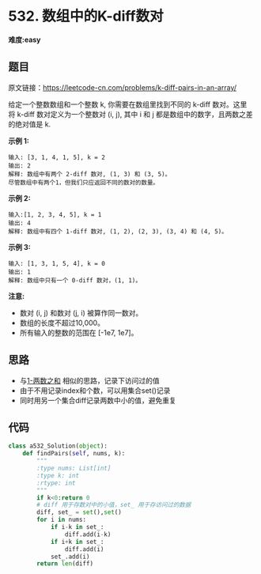# 532. 数组中的K-diff数对
**难度:easy**
## 题目
原文链接：https://leetcode-cn.com/problems/k-diff-pairs-in-an-array/

给定一个整数数组和一个整数 k, 你需要在数组里找到不同的 k-diff 数对。这里将 k-diff 数对定义为一个整数对 (i, j), 其中 i 和 j 都是数组中的数字，且两数之差的绝对值是 k.

**示例 1:**
```
输入: [3, 1, 4, 1, 5], k = 2
输出: 2
解释: 数组中有两个 2-diff 数对, (1, 3) 和 (3, 5)。
尽管数组中有两个1，但我们只应返回不同的数对的数量。
```
**示例 2:**
```
输入:[1, 2, 3, 4, 5], k = 1
输出: 4
解释: 数组中有四个 1-diff 数对, (1, 2), (2, 3), (3, 4) 和 (4, 5)。
```
**示例 3:**
```
输入: [1, 3, 1, 5, 4], k = 0
输出: 1
解释: 数组中只有一个 0-diff 数对，(1, 1)。
```
**注意:**
* 数对 (i, j) 和数对 (j, i) 被算作同一数对。
* 数组的长度不超过10,000。
* 所有输入的整数的范围在 [-1e7, 1e7]。


## 思路
* 与[1-两数之和](https://github.com/czzbb/leetcode-python/blob/master/code/0001-%E4%B8%A4%E6%95%B0%E4%B9%8B%E5%92%8C.md)
相似的思路，记录下访问过的值
* 由于不用记录index和个数，可以用集合set()记录
* 同时用另一个集合diff记录两数中小的值，避免重复

## 代码
```python
class a532_Solution(object):
    def findPairs(self, nums, k):
        """
        :type nums: List[int]
        :type k: int
        :rtype: int
        """
        if k<0:return 0
        # diff 用于存数对中的小值，set_ 用于存访问过的数据
        diff, set_ = set(),set()
        for i in nums:
            if i-k in set_:
                diff.add(i-k)
            if i+k in set_:
                diff.add(i)
            set_.add(i)
        return len(diff)
```
